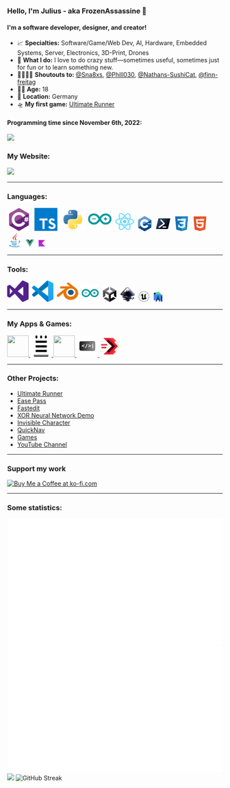 ### Hello, I'm Julius - aka FrozenAssassine 👋  
#### I'm a software developer, designer, and creator!  

- 📈 **Specialties:** Software/Game/Web Dev, AI, Hardware, Embedded Systems, Server, Electronics, 3D-Print, Drones  
- 🧬 **What I do:** I love to do crazy stuff—sometimes useful, sometimes just for fun or to learn something new.  
- 👨‍👩‍👧‍👦 **Shoutouts to:** [@Sna8xs](https://github.com/Sna8xs), [@Phill030](https://github.com/Phill030), [@Nathans-SushiCat](https://github.com/Nathans-SushiCat), [@finn-freitag](https://github.com/finn-freitag)  
- 👨‍💻 **Age:** 18  
- 🚩 **Location:** Germany  
- 🛸 **My first game:** [Ultimate Runner](https://play.google.com/store/apps/details?id=com.FrozenCatStudios.UltimateRunner&pli=1)  

#### Programming time since November 6th, 2022:  
<a href="https://wakatime.com/@FrozenAssassine">  
    <img src="https://wakatime.com/badge/user/1ce7d4e7-d3a9-45a5-bea0-e04995db707c.svg" />  
</a>

### My Website:  
<a href="https://frozenassassine.de?ref=github-readme">  
    <img height="50px" width="auto" src="https://media.giphy.com/media/rvUbaxVpe87qErZ6yE/giphy.gif">  
</a>

---

### Languages:  
<div>
    <img src="https://github.com/devicons/devicon/blob/master/icons/csharp/csharp-original.svg" title="CSharp" alt="Csharp" height="55">&nbsp;
    <img src="https://github.com/devicons/devicon/blob/master/icons/typescript/typescript-original.svg" title="Typescript" alt="Typescript" height="55">&nbsp;
    <img src="https://github.com/devicons/devicon/blob/master/icons/python/python-original.svg" title="Python" alt="Python" height="55">&nbsp;
    <img src="https://github.com/devicons/devicon/blob/master/icons/arduino/arduino-original.svg" title="Arduino" alt="Arduino" height="55">&nbsp;
    <img src="https://raw.githubusercontent.com/devicons/devicon/master/icons/react/react-original.svg" title="React" alt="React" height="45">&nbsp;
    <img src="https://github.com/devicons/devicon/blob/master/icons/cplusplus/cplusplus-original.svg" title="C++" alt="C++" height="35">&nbsp;
    <img src="https://github.com/devicons/devicon/blob/master/icons/powershell/powershell-original.svg" title="Powershell" alt="Powershell" height="35">&nbsp;
    <img src="https://github.com/devicons/devicon/blob/master/icons/css3/css3-original.svg" title="CSS" alt="CSS" height="35">&nbsp;
    <img src="https://github.com/devicons/devicon/blob/master/icons/html5/html5-original.svg" title="HTML" alt="HTML" height="35">&nbsp;
    <img src="https://github.com/devicons/devicon/blob/master/icons/java/java-original.svg" title="Java" alt="Java" height="35">&nbsp;
    <img src="https://raw.githubusercontent.com/devicons/devicon/master/icons/vuejs/vuejs-original.svg" title="Vue" alt="Vue" height="20">&nbsp;
    <img src="https://github.com/devicons/devicon/blob/master/icons/kotlin/kotlin-original.svg" title="Kotlin" alt="Kotlin" height="20">&nbsp;
</div>

---

### Tools:  
<div>
    <img src="https://github.com/devicons/devicon/blob/master/icons/visualstudio/visualstudio-plain.svg" title="Visual Studio" alt="Visual Studio" height="50">&nbsp;
    <img src="https://github.com/devicons/devicon/blob/master/icons/vscode/vscode-original.svg" title="Visual Studio Code" alt="Visual Studio Code" height="50">&nbsp;
    <img src="https://github.com/devicons/devicon/blob/master/icons/blender/blender-original.svg" title="Blender" alt="Blender" height="50">&nbsp;
    <img src="https://github.com/devicons/devicon/blob/master/icons/arduino/arduino-original.svg" title="Arduino IDE" alt="Arduino IDE" height="40">&nbsp;
    <img src="https://github.com/devicons/devicon/blob/master/icons/unity/unity-original.svg" title="Unity" alt="Unity" height="35">&nbsp;
    <img src="https://github.com/devicons/devicon/blob/master/icons/inkscape/inkscape-original.svg" title="Inkscape" alt="Inkscape" height="35">&nbsp;
    <img src="https://github.com/devicons/devicon/blob/master/icons/unrealengine/unrealengine-original.svg" title="Unreal Engine" alt="Unreal Engine" height="25">&nbsp;
    <img src="https://github.com/devicons/devicon/blob/master/icons/androidstudio/androidstudio-original.svg" title="Android Studio" alt="Android Studio" height="25">&nbsp;
</div>

---

### My Apps & Games:  
<div>
    <a href="https://play.google.com/store/apps/details?id=com.FrozenCatStudios.UltimateRunner">
       <img width="50" height="50" src="https://ultimaterunner.frozenassassine.de/assets/ultimaterunner/icon.png"/>
    </a>
    <a href="https://apps.microsoft.com/detail/fastedit/9NTQ53W18DPW?hl=en-us&gl=US">
       <img width="50" height="50" src="https://github.com/FrozenAssassine/Fastedit/blob/master/Fastedit/Assets/AppIcon/Icon.png?raw=true"/>
    </a>
    <a href="https://apps.microsoft.com/detail/ease-pass/9NQPF80923F5?ocid=pdpshare&hl=en-us&gl=us">
       <img width="50" height="50" src="https://github.com/FrozenAssassine/EasePass/blob/master/EasePass/Assets/AppIcon/Icon.png"/>
    </a>
    <a href="https://apps.microsoft.com/detail/fluentedit/9NWL9M9JPQ36?hl=en-us&gl=US">
       <img width="50" height="50" src="https://github.com/FrozenAssassine/FluentEdit/blob/master/FluentEdit/Assets/Square44x44Logo.scale-400.png?raw=true"/>
    </a>
    <a href="https://apps.microsoft.com/detail/9n8kbw01wd62?hl=en-US&gl=US">
       <img width="50" height="50" src="https://github.com/FrozenAssassine/QuickNav/blob/master/QuickNav/Assets/AppIcon/appicon.png?raw=true"/>
    </a>
</div>

---

### Other Projects:  
- [Ultimate Runner](https://ultimaterunner.frozenassassine.de/?ref=github-readme)  
- [Ease Pass](https://easepass.frozenassassine.de/?ref=github-readme)  
- [Fastedit](https://fastedit.frozenassassine.de/?ref=github-readme)  
- [XOR Neural Network Demo](https://frozenassassine.de/nn/xor?ref=github-readme)  
- [Invisible Character](https://frozenassassine.de/invisiblecharacter?ref=github-readme)  
- [QuickNav](https://quicknav.frozenassassine.de?ref=github-readme)  
- [Games](https://games.frozenassassine.de?ref=github-readme)  
- [YouTube Channel](https://youtube.com/@droneventurefpv/)

---

### Support my work  
<a href='https://ko-fi.com/K3K819KSLG' target='_blank'>  
    <img height='36' style='border:0px;height:36px;' src='https://storage.ko-fi.com/cdn/kofi6.png?v=6' border='0' alt='Buy Me a Coffee at ko-fi.com' />  
</a>

---

### Some statistics:  
<div align="left">
    <img src="https://github.com/FrozenAssassine/github-stats/blob/master/generated/overview.svg#gh-dark-mode-only">  
    <img src="https://github.com/FrozenAssassine/github-stats/blob/master/generated/languages.svg#gh-dark-mode-only">  
    <img src="https://github-readme-stats.vercel.app/api?username=FrozenAssassine&show_icons=true&theme=dark&border_color=gray">  
    <img src="https://streak-stats.demolab.com?user=FrozenAssassine&theme=tokyonight-duo" alt="GitHub Streak" />
</div>
